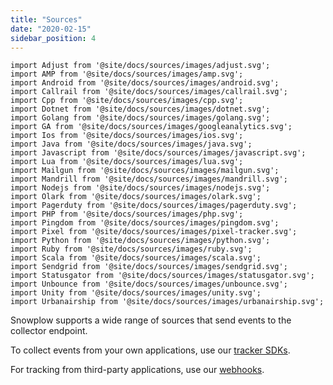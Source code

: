 ```yaml
---
title: "Sources"
date: "2020-02-15"
sidebar_position: 4
---
```


```mdx-code-block
import Adjust from '@site/docs/sources/images/adjust.svg';
import AMP from '@site/docs/sources/images/amp.svg';
import Android from '@site/docs/sources/images/android.svg';
import Callrail from '@site/docs/sources/images/callrail.svg';
import Cpp from '@site/docs/sources/images/cpp.svg';
import Dotnet from '@site/docs/sources/images/dotnet.svg';
import Golang from '@site/docs/sources/images/golang.svg';
import GA from '@site/docs/sources/images/googleanalytics.svg';
import Ios from '@site/docs/sources/images/ios.svg';
import Java from '@site/docs/sources/images/java.svg';
import Javascript from '@site/docs/sources/images/javascript.svg';
import Lua from '@site/docs/sources/images/lua.svg';
import Mailgun from '@site/docs/sources/images/mailgun.svg';
import Mandrill from '@site/docs/sources/images/mandrill.svg';
import Nodejs from '@site/docs/sources/images/nodejs.svg';
import Olark from '@site/docs/sources/images/olark.svg';
import Pagerduty from '@site/docs/sources/images/pagerduty.svg';
import PHP from '@site/docs/sources/images/php.svg';
import Pingdom from '@site/docs/sources/images/pingdom.svg';
import Pixel from '@site/docs/sources/images/pixel-tracker.svg';
import Python from '@site/docs/sources/images/python.svg';
import Ruby from '@site/docs/sources/images/ruby.svg';
import Scala from '@site/docs/sources/images/scala.svg';
import Sendgrid from '@site/docs/sources/images/sendgrid.svg';
import Statusgator from '@site/docs/sources/images/statusgator.svg';
import Unbounce from '@site/docs/sources/images/unbounce.svg';
import Unity from '@site/docs/sources/images/unity.svg';
import Urbanairship from '@site/docs/sources/images/urbanairship.svg';
```

Snowplow supports a wide range of sources that send events to the collector endpoint.

To collect events from your own applications, use our [tracker SDKs](/docs/sources/trackers/index.md).

For tracking from third-party applications, use our [webhooks](/docs/sources/webhooks/index.md).

<div class="sources-grid">
  <Adjust className="sources-logo" />
  <AMP className="sources-logo" />
  <Android className="sources-logo" />
  <Callrail className="sources-logo" />
  <Cpp className="sources-logo" />
  <Dotnet className="sources-logo" />
  <Golang className="sources-logo" />
  <GA className="sources-logo" />
  <Ios className="sources-logo" />
  <Java className="sources-logo" />
  <Javascript className="sources-logo" />
  <Lua className="sources-logo" />
  <Mailgun className="sources-logo" />
  <Mandrill className="sources-logo" />
  <Nodejs className="sources-logo" />
  <Olark className="sources-logo" />
  <Pagerduty className="sources-logo" />
  <PHP className="sources-logo" />
  <Pingdom className="sources-logo" />
  <Pixel className="sources-logo" />
  <Python className="sources-logo" />
  <Ruby className="sources-logo" />
  <Scala className="sources-logo" />
  <Sendgrid className="sources-logo" />
  <Statusgator className="sources-logo" />
  <Unbounce className="sources-logo" />
  <Unity className="sources-logo" />
  <Urbanairship className="sources-logo" />
</div>
